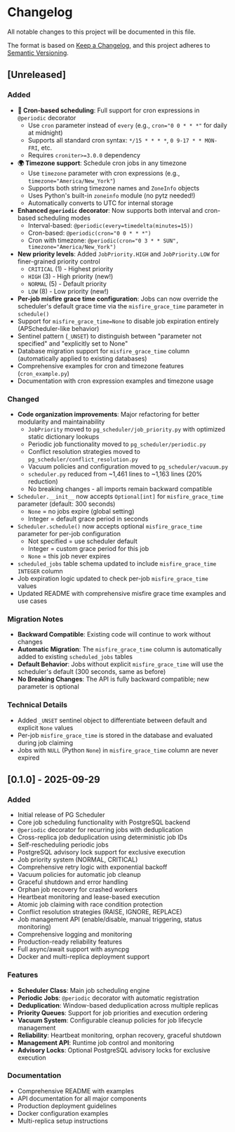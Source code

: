 # Changelog

All notable changes to this project will be documented in this file.

The format is based on [Keep a Changelog](https://keepachangelog.com/en/1.0.0/),
and this project adheres to [Semantic Versioning](https://semver.org/spec/v2.0.0.html).

## [Unreleased]

### Added
- **🎉 Cron-based scheduling**: Full support for cron expressions in `@periodic` decorator
  - Use `cron` parameter instead of `every` (e.g., `cron="0 0 * * *"` for daily at midnight)
  - Supports all standard cron syntax: `*/15 * * * *`, `0 9-17 * * MON-FRI`, etc.
  - Requires `croniter>=3.0.0` dependency
- **🌍 Timezone support**: Schedule cron jobs in any timezone
  - Use `timezone` parameter with cron expressions (e.g., `timezone="America/New_York"`)
  - Supports both string timezone names and `ZoneInfo` objects
  - Uses Python's built-in `zoneinfo` module (no pytz needed!)
  - Automatically converts to UTC for internal storage
- **Enhanced `@periodic` decorator**: Now supports both interval and cron-based scheduling modes
  - Interval-based: `@periodic(every=timedelta(minutes=15))`
  - Cron-based: `@periodic(cron="0 0 * * *")`
  - Cron with timezone: `@periodic(cron="0 3 * * SUN", timezone="America/New_York")`
- **New priority levels**: Added `JobPriority.HIGH` and `JobPriority.LOW` for finer-grained priority control
  - `CRITICAL` (1) - Highest priority
  - `HIGH` (3) - High priority (new!)
  - `NORMAL` (5) - Default priority
  - `LOW` (8) - Low priority (new!)
- **Per-job misfire grace time configuration**: Jobs can now override the scheduler's default grace time via the `misfire_grace_time` parameter in `schedule()`
- Support for `misfire_grace_time=None` to disable job expiration entirely (APScheduler-like behavior)
- Sentinel pattern (`_UNSET`) to distinguish between "parameter not specified" and "explicitly set to None"
- Database migration support for `misfire_grace_time` column (automatically applied to existing databases)
- Comprehensive examples for cron and timezone features (`cron_example.py`)
- Documentation with cron expression examples and timezone usage

### Changed
- **Code organization improvements**: Major refactoring for better modularity and maintainability
  - `JobPriority` moved to `pg_scheduler/job_priority.py` with optimized static dictionary lookups
  - Periodic job functionality moved to `pg_scheduler/periodic.py`
  - Conflict resolution strategies moved to `pg_scheduler/conflict_resolution.py`
  - Vacuum policies and configuration moved to `pg_scheduler/vacuum.py`
  - `scheduler.py` reduced from ~1,461 lines to ~1,163 lines (20% reduction)
  - No breaking changes - all imports remain backward compatible
- `Scheduler.__init__` now accepts `Optional[int]` for `misfire_grace_time` parameter (default: 300 seconds)
  - `None` = no jobs expire (global setting)
  - Integer = default grace period in seconds
- `Scheduler.schedule()` now accepts optional `misfire_grace_time` parameter for per-job configuration
  - Not specified = use scheduler default
  - Integer = custom grace period for this job
  - `None` = this job never expires
- `scheduled_jobs` table schema updated to include `misfire_grace_time INTEGER` column
- Job expiration logic updated to check per-job `misfire_grace_time` values
- Updated README with comprehensive misfire grace time examples and use cases

### Migration Notes
- **Backward Compatible**: Existing code will continue to work without changes
- **Automatic Migration**: The `misfire_grace_time` column is automatically added to existing `scheduled_jobs` tables
- **Default Behavior**: Jobs without explicit `misfire_grace_time` will use the scheduler's default (300 seconds, same as before)
- **No Breaking Changes**: The API is fully backward compatible; new parameter is optional

### Technical Details
- Added `_UNSET` sentinel object to differentiate between default and explicit `None` values
- Per-job `misfire_grace_time` is stored in the database and evaluated during job claiming
- Jobs with `NULL` (Python `None`) in `misfire_grace_time` column are never expired

## [0.1.0] - 2025-09-29

### Added
- Initial release of PG Scheduler
- Core job scheduling functionality with PostgreSQL backend
- `@periodic` decorator for recurring jobs with deduplication
- Cross-replica job deduplication using deterministic job IDs
- Self-rescheduling periodic jobs
- PostgreSQL advisory lock support for exclusive execution
- Job priority system (NORMAL, CRITICAL)
- Comprehensive retry logic with exponential backoff
- Vacuum policies for automatic job cleanup
- Graceful shutdown and error handling
- Orphan job recovery for crashed workers
- Heartbeat monitoring and lease-based execution
- Atomic job claiming with race condition protection
- Conflict resolution strategies (RAISE, IGNORE, REPLACE)
- Job management API (enable/disable, manual triggering, status monitoring)
- Comprehensive logging and monitoring
- Production-ready reliability features
- Full async/await support with asyncpg
- Docker and multi-replica deployment support

### Features
- **Scheduler Class**: Main job scheduling engine
- **Periodic Jobs**: `@periodic` decorator with automatic registration
- **Deduplication**: Window-based deduplication across multiple replicas  
- **Priority Queues**: Support for job priorities and execution ordering
- **Vacuum System**: Configurable cleanup policies for job lifecycle management
- **Reliability**: Heartbeat monitoring, orphan recovery, graceful shutdown
- **Management API**: Runtime job control and monitoring
- **Advisory Locks**: Optional PostgreSQL advisory locks for exclusive execution

### Documentation
- Comprehensive README with examples
- API documentation for all major components
- Production deployment guidelines
- Docker configuration examples
- Multi-replica setup instructions
